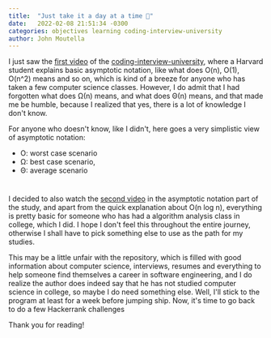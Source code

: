 ```yaml
---
title:  "Just take it a day at a time 🙂"
date:   2022-02-08 21:51:34 -0300
categories: objectives learning coding-interview-university
author: John Moutella
---
```

I just saw the [first video](https://www.youtube.com/watch?v=iOq5kSKqeR4) of the [coding-interview-university](https://github.com/moutella/coding-interview-university), where a Harvard student explains basic asymptotic notation, like what does O(n), O(1), O(n^2) means and so on, which is kind of a breeze for anyone who has taken a few computer science classes. However, I do admit that I had forgotten what does Ω(n) means, and what does Θ(n) means, and that made me be humble, because I realized that yes, there is a lot of knowledge I don't know.

For anyone who doesn't know, like I didn't, here goes a very simplistic view of asymptotic notation:
- O: worst case scenario
- Ω: best case scenario,
- Θ: average scenario

#
I decided to also watch the [second video](https://www.youtube.com/watch?v=V6mKVRU1evU) in the asymptotic notation part of the study, and apart from the quick explanation about O(n log n), everything is pretty basic for someone who has had a algorithm analysis class in college, which I did. I hope I don't feel this throughout the entire journey, otherwise I shall have to pick something else to use as the path for my studies.

This may be a little unfair with the repository, which is filled with good information about computer science, interviews, resumes and everything to help someone find themselves a career in software engineering, and I do realize the author does indeed say that he has not studied computer science in college, so maybe I do need something else. Well, I'll stick to the program at least for a week before jumping ship. Now, it's time to go back to do a few Hackerrank challenges

Thank you for reading!

